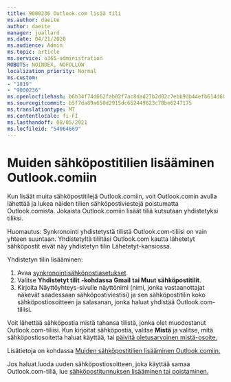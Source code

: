 ```yaml
---
title: 9000236 Outlook.com lisää tili
ms.author: daeite
author: daeite
manager: joallard
ms.date: 04/21/2020
ms.audience: Admin
ms.topic: article
ms.service: o365-administration
ROBOTS: NOINDEX, NOFOLLOW
localization_priority: Normal
ms.custom:
- "1819"
- "9000236"
ms.openlocfilehash: b6b34f74d662fab02f7ac8dad27b2d02c7ebb9db44efb614d6005741d4cebdb2
ms.sourcegitcommit: b5f7da89a650d2915dc652449623c78be6247175
ms.translationtype: MT
ms.contentlocale: fi-FI
ms.lasthandoff: 08/05/2021
ms.locfileid: "54064669"
---
```

# <a name="add-your-other-email-accounts-to-outlookcom"></a>Muiden sähköpostitilien lisääminen Outlook.comiin

Kun lisäät muita sähköpostitilejä Outlook.comiin, voit Outlook.comin avulla lähettää ja lukea näiden tilien sähköpostiviestejä poistumatta Outlook.comista. Jokaista Outlook.comiin lisäät tiliä kutsutaan yhdistetyksi tiliksi.

Huomautus: Synkronointi yhdistetystä tilistä Outlook.com-tiliisi on vain yhteen suuntaan. Yhdistetyltä tililtäsi Outlook.com kautta lähetetyt sähköpostit eivät näy yhdistetyn tilin Lähetetyt-kansiossa.

Yhdistetyn tilin lisääminen:

1. Avaa [synkronointisähköpostiasetukset](https://go.microsoft.com/fwlink/?linkid=875264).
2. Valitse **Yhdistetyt tilit** **-kohdassa Gmail** **tai Muut sähköpostitilit**.
3. Kirjoita Näyttöyhteys-sivulle näyttönimi (nimi, jonka vastaanottajat näkevät saadessaan sähköpostiviestisi) ja sen sähköpostitilin koko sähköpostiosoitteen ja salasanan, jonka haluat yhdistää Outlook.com-tiliisi.

Voit lähettää sähköpostia mistä tahansa tilistä, jonka olet muodostanut Outlook.com-tiliisi. Kun kirjoitat sähköpostia, valitse **Mistä** ja valitse, mitä sähköpostiosoitetta haluat käyttää, tai [päivitä oletusarvoinen mistä-osoite.](https://go.microsoft.com/fwlink/?linkid=875264)

Lisätietoja on kohdassa [Muiden sähköpostitilien lisääminen Outlook.comiin.](https://support.office.com/article/c5224df4-5885-4e79-91ba-523aa743f0ba?wt.mc_id=Office_Outlook_com_Alchemy)

Jos haluat luoda uuden sähköpostiosoitteen, joka käyttää samaa Outlook.com-tiliä, lue [sähköpostitunnuksen lisääminen tai poistaminen.](https://support.office.com/article/459b1989-356d-40fa-a689-8f285b13f1f2?wt.mc_id=Office_Outlook_com_Alchemy)
